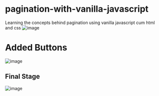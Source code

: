 # pagination-with-vanilla-javascript
Learning the concepts behind pagination using vanilla javascript cum html and css
![image](https://user-images.githubusercontent.com/64144845/185072860-961882c2-58fd-467f-9cf3-3892069c41b1.png)

# Added Buttons
![image](https://user-images.githubusercontent.com/64144845/185116984-ac9dfbdf-55dd-4536-a285-3c2661177026.png)

## Final Stage
![image](https://user-images.githubusercontent.com/64144845/185201332-736c5509-aff3-43de-821e-28e8b380ff04.png)

